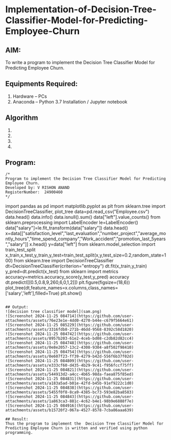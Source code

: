 # Implementation-of-Decision-Tree-Classifier-Model-for-Predicting-Employee-Churn

## AIM:
To write a program to implement the Decision Tree Classifier Model for Predicting Employee Churn.

## Equipments Required:
1. Hardware – PCs
2. Anaconda – Python 3.7 Installation / Jupyter notebook

## Algorithm
1. 
2. 
3. 
4. 

## Program:
```
/*
Program to implement the Decision Tree Classifier Model for Predicting Employee Churn.
Developed by: V RISHON ANAND
RegisterNumber:  24900460
*/
```
import pandas as pd 
import matplotlib.pyplot as plt
from sklearn.tree import DecisionTreeClassifier, plot_tree 
data=pd.read_csv("Employee.csv")
data.head()
data.info()
data.isnull().sum()
data["left"].value_counts()
from sklearn.preprocessing import LabelEncoder
le=LabelEncoder()
data["salary"]=le.fit_transform(data["salary"])
data.head()
x=data[["satisfaction_level","last_evaluation","number_project","average_montly_hours","time_spend_company","Work_accident","promotion_last_5years","salary"]]
x.head()
y=data["left"]
from sklearn.model_selection import train_test_split
x_train,x_test,y_train,y_test=train_test_split(x,y,test_size=0.2,random_state=100)
from sklearn.tree import DecisionTreeClassifier
dt=DecisionTreeClassifier(criterion="entropy")
dt.fit(x_train,y_train)
y_pred=dt.predict(x_test)
from sklearn import metrics
accuracy=metrics.accuracy_score(y_test,y_pred)
accuracy
dt.predict([[0.5,0.8,9,260,6,0,1,2]])
plt.figure(figsize=(18,6))
plot_tree(dt,feature_names=x.columns,class_names=['salary','left'],filled=True)
plt.show()
```

## Output:
![decision tree classifier model](sam.png)
![Screenshot 2024-11-25 084714](https://github.com/user-attachments/assets/76e23e1e-4dd0-4270-b44e-c679f5664e61)
![Screenshot 2024-11-25 085229](https://github.com/user-attachments/assets/3316fdb8-271b-46dd-9568-8392c58d1820)
![Screenshot 2024-11-25 084742](https://github.com/user-attachments/assets/8957b203-61e2-4ceb-bd08-c2db82d82cc4)
![Screenshot 2024-11-25 084748](https://github.com/user-attachments/assets/0e8e2057-13c2-4308-9304-a8f502f98410)
![Screenshot 2024-11-25 084754](https://github.com/user-attachments/assets/0e607f23-ff39-4279-b42d-556f6b37f02d)
![Screenshot 2024-11-25 084809](https://github.com/user-attachments/assets/e333cf60-d435-4b29-9c41-f956fccf75ff)
![Screenshot 2024-11-25 084821](https://github.com/user-attachments/assets/544913d2-a4cc-4b65-98da-faea875f85ed)
![Screenshot 2024-11-25 084831](https://github.com/user-attachments/assets/a183a5ad-b01e-42fd-b45b-91ef9222c1d0)
![Screenshot 2024-11-25 084838](https://github.com/user-attachments/assets/5455f0f8-8ca9-4385-bc73-593e82ba8583)
![Screenshot 2024-11-25 084843](https://github.com/user-attachments/assets/1a863ca3-881c-4c62-b4e1-98b9e6888f7e)
![Screenshot 2024-11-25 084916](https://github.com/user-attachments/assets/b15720f2-067a-4527-8578-7cba86aaa639)

## Result:
Thus the program to implement the  Decision Tree Classifier Model for Predicting Employee Churn is written and verified using python programming.
